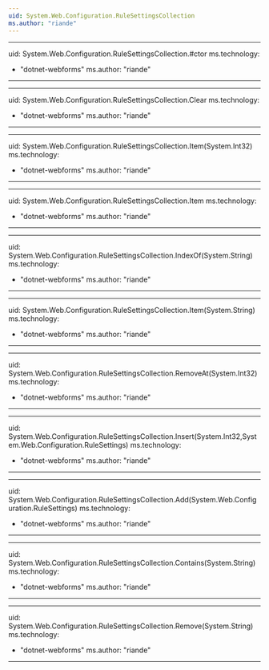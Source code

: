 ```yaml
---
uid: System.Web.Configuration.RuleSettingsCollection
ms.author: "riande"
---
```


---
uid: System.Web.Configuration.RuleSettingsCollection.#ctor
ms.technology: 
  - "dotnet-webforms"
ms.author: "riande"
---

---
uid: System.Web.Configuration.RuleSettingsCollection.Clear
ms.technology: 
  - "dotnet-webforms"
ms.author: "riande"
---

---
uid: System.Web.Configuration.RuleSettingsCollection.Item(System.Int32)
ms.technology: 
  - "dotnet-webforms"
ms.author: "riande"
---

---
uid: System.Web.Configuration.RuleSettingsCollection.Item
ms.technology: 
  - "dotnet-webforms"
ms.author: "riande"
---

---
uid: System.Web.Configuration.RuleSettingsCollection.IndexOf(System.String)
ms.technology: 
  - "dotnet-webforms"
ms.author: "riande"
---

---
uid: System.Web.Configuration.RuleSettingsCollection.Item(System.String)
ms.technology: 
  - "dotnet-webforms"
ms.author: "riande"
---

---
uid: System.Web.Configuration.RuleSettingsCollection.RemoveAt(System.Int32)
ms.technology: 
  - "dotnet-webforms"
ms.author: "riande"
---

---
uid: System.Web.Configuration.RuleSettingsCollection.Insert(System.Int32,System.Web.Configuration.RuleSettings)
ms.technology: 
  - "dotnet-webforms"
ms.author: "riande"
---

---
uid: System.Web.Configuration.RuleSettingsCollection.Add(System.Web.Configuration.RuleSettings)
ms.technology: 
  - "dotnet-webforms"
ms.author: "riande"
---

---
uid: System.Web.Configuration.RuleSettingsCollection.Contains(System.String)
ms.technology: 
  - "dotnet-webforms"
ms.author: "riande"
---

---
uid: System.Web.Configuration.RuleSettingsCollection.Remove(System.String)
ms.technology: 
  - "dotnet-webforms"
ms.author: "riande"
---
